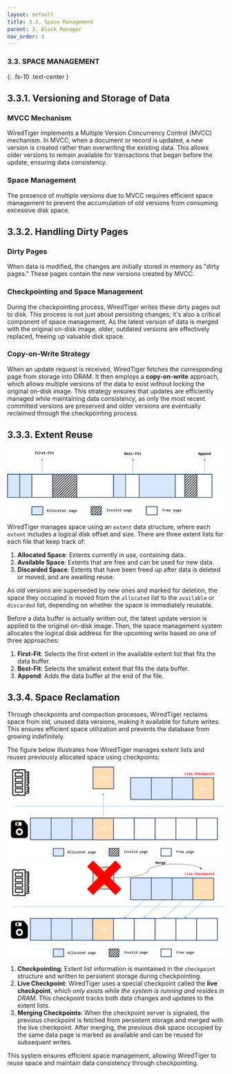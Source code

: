 ```yaml
---
layout: default
title: 3.3. Space Management
parent: 3. Block Manager
nav_order: 3
---
```

### 3.3. SPACE MANAGEMENT
{: .fs-10 .text-center }

## 3.3.1. Versioning and Storage of Data
### MVCC Mechanism
WiredTiger implements a Multiple Version Concurrency Control (MVCC) mechanism. In MVCC, when a document or record is updated, a new version is created rather than overwriting the existing data. This allows older versions to remain available for transactions that began before the update, ensuring data consistency.


### Space Management
The presence of multiple versions due to MVCC requires efficient space management to prevent the accumulation of old versions from consuming excessive disk space.

## 3.3.2. Handling Dirty Pages
### Dirty Pages
When data is modified, the changes are initially stored in memory as "dirty pages." These pages contain the new versions created by MVCC.

### Checkpointing and Space Management
During the checkpointing process, WiredTiger writes these dirty pages out to disk. This process is not just about persisting changes; it's also a critical component of space management. As the latest version of data is merged with the original on-disk image, older, outdated versions are effectively replaced, freeing up valuable disk space.

### Copy-on-Write Strategy
When an update request is received, WiredTiger fetches the corresponding page from storage into DRAM. It then employs a **copy-on-write** approach, which allows multiple versions of the data to exist without locking the original on-disk image. This strategy ensures that updates are efficiently managed while maintaining data consistency, as only the most recent committed versions are preserved and older versions are eventually reclaimed through the checkpointing process.


## 3.3.3. Extent Reuse
<div style="text-align: center;">
  <img src="/assets/images/page-allocation.png" alt="page-allocation"/>
</div>

WiredTiger manages space using an `extent` data structure, where each `extent` includes a logical disk offset and size. There are three extent lists for each file that keep track of:

1. **Allocated Space**: Extents currently in use, containing data.
2. **Available Space**: Extents that are free and can be used for new data.
3. **Discarded Space**: Extents that have been freed up after data is deleted or moved, and are awaiting reuse.

As old versions are superseded by new ones and marked for deletion, the space they occupied is moved from the `allocated` list to the `available` or `discarded` list, depending on whether the space is immediately reusable.

Before a data buffer is actually written out, the latest update version is applied to the original on-disk image. Then, the space management system allocates the logical disk address for the upcoming write based on one of three approaches:

1. **First-Fit**: Selects the first extent in the available extent list that fits the data buffer.
2. **Best-Fit**: Selects the smallest extent that fits the data buffer.
3. **Append**: Adds the data buffer at the end of the file.


## 3.3.4. Space Reclamation
Through checkpoints and compaction processes, WiredTiger reclaims space from old, unused data versions, making it available for future writes. This ensures efficient space utilization and prevents the database from growing indefinitely.

The figure below illustrates how WiredTiger manages extent lists and reuses previously allocated space using checkpoints:
<div style="text-align: center;">
  <img src="/assets/images/live-checkpoint-1.png" alt="live-checkpoint-1"/>
</div>

<div style="text-align: center;">
  <img src="/assets/images/live-checkpoint-2.png" alt="live-checkpoint-2"/>
</div>


1. **Checkpointing**: Extent list information is maintained in the `checkpoint` structure and written to persistent storage during checkpointing.
2. **Live Checkpoint**: WiredTiger uses a special checkpoint called the **live checkpoint**, which _only exists while the system is running and resides in DRAM_. This checkpoint tracks both data changes and updates to the extent lists.
3. **Merging Checkpoints**: When the checkpoint server is signaled, the previous checkpoint is fetched from persistent storage and merged with the live checkpoint. After merging, the previous disk space occupied by the same data page is marked as available and can be reused for subsequent writes.

This system ensures efficient space management, allowing WiredTiger to reuse space and maintain data consistency through checkpointing.

